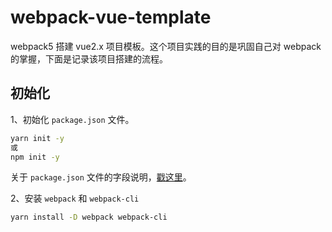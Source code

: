 # webpack-vue-template

webpack5 搭建 vue2.x 项目模板。这个项目实践的目的是巩固自己对 webpack 的掌握，下面是记录该项目搭建的流程。

## 初始化

1、初始化 `package.json` 文件。
```sh
yarn init -y
或
npm init -y
```

关于 `package.json` 文件的字段说明，[戳这里](http://nodejs.cn/learn/the-package-json-guide#dependencies)。

2、安装 `webpack` 和 `webpack-cli`
```sh
yarn install -D webpack webpack-cli
```
